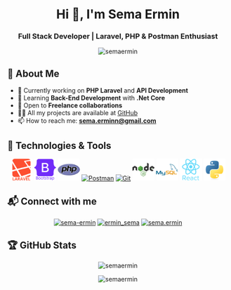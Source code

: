 <h1 align="center">Hi 👋, I'm Sema Ermin</h1>
<h3 align="center">Full Stack Developer | Laravel, PHP & Postman Enthusiast</h3>

<p align="center">
  <img src="https://komarev.com/ghpvc/?username=semaermin&label=Profile%20views&color=0e75b6&style=flat" alt="semaermin" />
</p>

## 🚀 About Me
- 🔭 Currently working on **PHP Laravel** and **API Development**
- 🌱 Learning **Back-End Development** with **.Net Core**
- 👯 Open to **Freelance collaborations**
- 👨‍💻 All my projects are available at [GitHub](https://github.com/semaermin)
- 📫 How to reach me: **sema.erminn@gmail.com**

## 🔧 Technologies & Tools

<p align="center">
  <a href="https://laravel.com" target="_blank"><img src="https://raw.githubusercontent.com/devicons/devicon/master/icons/laravel/laravel-plain-wordmark.svg" alt="Laravel" width="50" height="50"/></a>
  <a href="https://getbootstrap.com" target="_blank"><img src="https://raw.githubusercontent.com/devicons/devicon/master/icons/bootstrap/bootstrap-plain-wordmark.svg" alt="Bootstrap" width="50" height="50"/></a>
  <a href="https://www.php.net" target="_blank"><img src="https://raw.githubusercontent.com/devicons/devicon/master/icons/php/php-original.svg" alt="PHP" width="50" height="50"/></a>
  <a href="https://www.postman.com" target="_blank"><img src="https://www.vectorlogo.zone/logos/getpostman/getpostman-icon.svg" alt="Postman" width="50" height="50"/></a>
  <a href="https://git-scm.com/" target="_blank"><img src="https://www.vectorlogo.zone/logos/git-scm/git-scm-icon.svg" alt="Git" width="50" height="50"/></a>
  <a href="https://nodejs.org" target="_blank"><img src="https://raw.githubusercontent.com/devicons/devicon/master/icons/nodejs/nodejs-original-wordmark.svg" alt="Node.js" width="50" height="50"/></a>
  <a href="https://www.mysql.com/" target="_blank"><img src="https://raw.githubusercontent.com/devicons/devicon/master/icons/mysql/mysql-original-wordmark.svg" alt="MySQL" width="50" height="50"/></a>
  <a href="https://reactjs.org/" target="_blank"><img src="https://raw.githubusercontent.com/devicons/devicon/master/icons/react/react-original-wordmark.svg" alt="React" width="50" height="50"/></a>
  <a href="https://www.python.org" target="_blank"><img src="https://raw.githubusercontent.com/devicons/devicon/master/icons/python/python-original.svg" alt="Python" width="50" height="50"/></a>
</p>

## 📬 Connect with me

<p align="center">
  <a href="https://linkedin.com/in/sema-ermin" target="blank"><img align="center" src="https://raw.githubusercontent.com/rahuldkjain/github-profile-readme-generator/master/src/images/icons/Social/linked-in-alt.svg" alt="sema-ermin" height="40" width="40" /></a>
  <a href="https://twitter.com/ermin_sema" target="blank"><img align="center" src="https://raw.githubusercontent.com/rahuldkjain/github-profile-readme-generator/master/src/images/icons/Social/twitter.svg" alt="ermin_sema" height="40" width="40" /></a>
  <a href="https://instagram.com/sema.ermin" target="blank"><img align="center" src="https://raw.githubusercontent.com/rahuldkjain/github-profile-readme-generator/master/src/images/icons/Social/instagram.svg" alt="sema.ermin" height="40" width="40" /></a>
</p>

## 🏆 GitHub Stats

<p align="center">
  <img src="https://github-readme-streak-stats.herokuapp.com/?user=semaermin" alt="semaermin" />
</p>

<p align="center">
  <img src="https://github-profile-trophy.vercel.app/?username=semaermin" alt="semaermin" />
</p>
